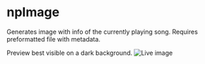 # npImage
Generates image with info of the currently playing song. Requires preformatted file with metadata.

Preview best visible on a dark background.
![Live image](https://maciozo.com/dontdelete/np.png)
